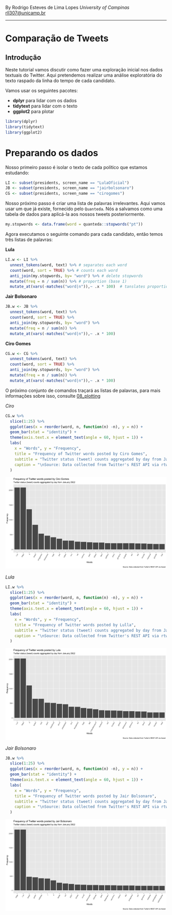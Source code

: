By Rodrigo Esteves de Lima Lopes *University of Campinas* [rll307\@unicamp.br](mailto:rll307@unicamp.br)

------------------------------------------------------------------------

# Comparação de Tweets

## Introdução

Neste tutorial vamos discutir como fazer uma exploração inicial nos dados textuais do Twitter. Aqui pretendemos realizar uma análise exploratória do texto raspado da linha do tempo de cada candidato.

Vamos usar os seguintes pacotes:

-   **dplyr** para lidar com os dados
-   **tidytext** para lidar com o texto
-   **ggplot2** para plotar

``` r
library(dplyr)
library(tidytext)
library(ggplot2)
```

# Preparando os dados

Nosso primeiro passo é isolar o texto de cada político que estamos estudando:

``` r
LI <- subset(presidents, screen_name == "LulaOficial")
JB <- subset(presidents, screen_name == "jairbolsonaro")
CG <- subset(presidents, screen_name == "cirogomes")
```

Nosso próximo passo é criar uma lista de palavras irrelevantes. Aqui vamos usar um que já existe, fornecido pelo `Quanteda`. Nós a salvamos como uma tabela de dados para aplicá-la aos nossos tweets posteriormente.

``` r
my.stopwords <- data.frame(word = quanteda::stopwords("pt"))
```

Agora executamos o seguinte comando para cada candidato, então temos três listas de palavras:

**Lula**

``` r
LI.w <- LI %>%
  unnest_tokens(word, text) %>% # separates each word
  count(word, sort = TRUE) %>% # counts each word
  anti_join(my.stopwords, by= "word") %>% # delete stopwords
  mutate(freq = n / sum(n)) %>% # proportion (base 1)
  mutate_at(vars(-matches("word|n")),~ .x * 100)  # tanslates proportion to base 100
```

**Jair Bolsonaro**

``` r
JB.w <- JB %>%
  unnest_tokens(word, text) %>%
  count(word, sort = TRUE) %>%
  anti_join(my.stopwords, by= "word") %>%
  mutate(freq = n / sum(n)) %>%
  mutate_at(vars(-matches("word|n")),~ .x * 100)
```

**Ciro Gomes**

``` r
CG.w <- CG %>%
  unnest_tokens(word, text) %>%
  count(word, sort = TRUE) %>%
  anti_join(my.stopwords, by= "word") %>%
  mutate(freq = n / sum(n)) %>%
  mutate_at(vars(-matches("word|n")),~ .x * 100) 
```

O próximo conjunto de comandos traçará as listas de palavras, para mais informações sobre isso, consulte [08_plotting](08_plotting.md)

*Ciro*

``` r
CG.w %>% 
  slice(1:25) %>% 
  ggplot(aes(x = reorder(word, n, function(n) -n), y = n)) + 
  geom_bar(stat = "identity") + 
  theme(axis.text.x = element_text(angle = 60, hjust = 1)) +
  labs(
    x = "Words", y = "Frequency",
    title = "Frequency of Twitter words posted by Ciro Gomes",
    subtitle = "Twitter status (tweet) counts aggregated by day from January 2022",
    caption = "\nSource: Data collected from Twitter's REST API via rtweet"
  )
```

![Ciro](images/ciro.png)

*Lula*

``` r
LI.w %>% 
  slice(1:25) %>% 
  ggplot(aes(x = reorder(word, n, function(n) -n), y = n)) + 
  geom_bar(stat = "identity") + 
  theme(axis.text.x = element_text(angle = 60, hjust = 1)) +
  labs(
    x = "Words", y = "Frequency",
    title = "Frequency of Twitter words posted by Lulla",
    subtitle = "Twitter status (tweet) counts aggregated by day from January 2022",
    caption = "\nSource: Data collected from Twitter's REST API via rtweet"
  )
```

![Lula](images/lula.png)

*Jair Bolsonaro*

``` r
JB.w %>% 
  slice(1:25) %>% 
  ggplot(aes(x = reorder(word, n, function(n) -n), y = n)) + 
  geom_bar(stat = "identity") + 
  theme(axis.text.x = element_text(angle = 60, hjust = 1)) +
  labs(
    x = "Words", y = "Frequency",
    title = "Frequency of Twitter words posted by Jair Bolsonaro",
    subtitle = "Twitter status (tweet) counts aggregated by day from January 2022",
    caption = "\nSource: Data collected from Twitter's REST API via rtweet"
  )
```

![Jair Bolsonaro](images/jb.png)
